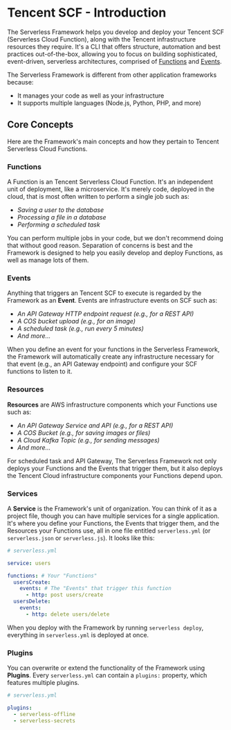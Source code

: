 
# Tencent SCF - Introduction

The Serverless Framework helps you develop and deploy your Tencent SCF (Serverless Cloud Function), along with the Tencent infrastructure resources they require. It's a CLI that offers structure, automation and best practices out-of-the-box, allowing you to focus on building sophisticated, event-driven, serverless architectures, comprised of [Functions](#functions) and [Events](#events).

The Serverless Framework is different from other application frameworks because:

- It manages your code as well as your infrastructure
- It supports multiple languages (Node.js, Python, PHP, and more)

## Core Concepts

Here are the Framework's main concepts and how they pertain to Tencent Serverless Cloud Functions.

### Functions

A Function is an Tencent Serverless Cloud Function. It's an independent unit of deployment, like a microservice. It's merely code, deployed in the cloud, that is most often written to perform a single job such as:

- _Saving a user to the database_
- _Processing a file in a database_
- _Performing a scheduled task_

You can perform multiple jobs in your code, but we don't recommend doing that without good reason. Separation of concerns is best and the Framework is designed to help you easily develop and deploy Functions, as well as manage lots of them.

### Events

Anything that triggers an Tencent SCF to execute is regarded by the Framework as an **Event**. Events are infrastructure events on SCF such as:

- _An API Gateway HTTP endpoint request (e.g., for a REST API)_
- _A COS bucket upload (e.g., for an image)_
- _A scheduled task (e.g., run every 5 minutes)_
- _And more..._

When you define an event for your functions in the Serverless Framework, the Framework will automatically create any infrastructure necessary for that event (e.g., an API Gateway endpoint) and configure your SCF functions to listen to it.

### Resources

**Resources** are AWS infrastructure components which your Functions use such as:

- _An API Gateway Service and API (e.g., for a REST API)_
- _A COS Bucket (e.g., for saving images or files)_
- _A Cloud Kafka Topic (e.g., for sending messages)_
- _And more..._

For scheduled task and API Gateway, The Serverless Framework not only deploys your Functions and the Events that trigger them, but it also deploys the Tencent Cloud infrastructure components your Functions depend upon.

### Services

A **Service** is the Framework's unit of organization. You can think of it as a project file, though you can have multiple services for a single application. It's where you define your Functions, the Events that trigger them, and the Resources your Functions use, all in one file entitled `serverless.yml` (or `serverless.json` or `serverless.js`). It looks like this:

```yml
# serverless.yml

service: users

functions: # Your "Functions"
  usersCreate:
    events: # The "Events" that trigger this function
      - http: post users/create
  usersDelete:
    events:
      - http: delete users/delete

```

When you deploy with the Framework by running `serverless deploy`, everything in `serverless.yml` is deployed at once.

### Plugins

You can overwrite or extend the functionality of the Framework using **Plugins**. Every `serverless.yml` can contain a `plugins:` property, which features multiple plugins.

```yml
# serverless.yml

plugins:
  - serverless-offline
  - serverless-secrets
```
